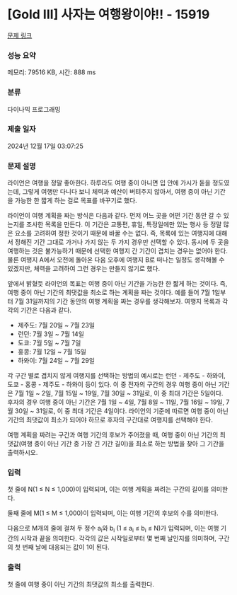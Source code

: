 # [Gold III] 사자는 여행왕이야!! - 15919 

[문제 링크](https://www.acmicpc.net/problem/15919) 

### 성능 요약

메모리: 79516 KB, 시간: 888 ms

### 분류

다이나믹 프로그래밍

### 제출 일자

2024년 12월 17일 03:07:25

### 문제 설명

<p>라이언은 여행을 정말 좋아한다. 하루라도 여행 중이 아니면 입 안에 가시가 돋을 정도였는데, 그렇게 여행만 다니다 보니 체력과 예산이 버텨주지 않아서, 여행 중이 아닌 기간을 가능한 한 짧게 하는 걸로 목표를 바꾸기로 했다.</p>

<p>라이언이 여행 계획을 짜는 방식은 다음과 같다. 먼저 어느 곳을 어떤 기간 동안 갈 수 있는지를 조사한 목록을 만든다. 이 기간은 교통편, 휴일, 특정일에만 있는 행사 등 정말 많은 요소를 고려하여 정한 것이기 때문에 바꿀 수는 없다. 즉, 목록에 있는 여행지에 대해서 정해진 기간 그대로 가거나 가지 않는 두 가지 경우만 선택할 수 있다. 동시에 두 곳을 여행하는 것은 불가능하기 때문에 선택한 여행지 간 기간이 겹치는 경우는 없어야 한다. 물론 여행지 A에서 오전에 돌아온 다음 오후에 여행지 B로 떠나는 일정도 생각해볼 수 있겠지만, 체력을 고려하여 그런 경우는 만들지 않기로 했다.</p>

<p>앞에서 밝혔듯 라이언의 목표는 여행 중이 아닌 기간을 가능한 한 짧게 하는 것이다. 즉, 여행 중이 아닌 기간의 최댓값을 최소로 하는 계획을 짜는 것이다. 예를 들어 7월 1일부터 7월 31일까지의 기간 동안의 여행 계획을 짜는 경우를 생각해보자. 여행지 목록과 각각의 기간은 다음과 같다.</p>

<ul>
	<li>제주도: 7월 20일 ~ 7월 23일</li>
	<li>런던: 7월 3일 ~ 7월 14일</li>
	<li>도쿄: 7월 5일 ~ 7월 7일</li>
	<li>홍콩: 7월 12일 ~ 7월 15일</li>
	<li>하와이: 7월 24일 ~ 7월 29일</li>
</ul>

<p>각 구간 별로 겹치지 않게 여행지를 선택하는 방법의 예시로는 런던 - 제주도 - 하와이, 도쿄 - 홍콩 - 제주도 - 하와이 등이 있다. 이 중 전자의 구간의 경우 여행 중이 아닌 기간은 7월 1일 ~ 2일, 7월 15일 ~ 19일, 7월 30일 ~ 31일로, 이 중 최대 기간은 5일이다. 후자의 경우 여행 중이 아닌 기간은 7월 1일 ~ 4일, 7월 8일 ~ 11일, 7월 16일 ~ 19일, 7월 30일 ~ 31일로, 이 중 최대 기간은 4일이다. 라이언의 기준에 따르면 여행 중이 아닌 기간의 최댓값이 최소가 되어야 하므로 후자의 구간대로 여행지를 선택해야 한다.</p>

<p>여행 계획을 짜려는 구간과 여행 기간의 후보가 주어졌을 때, 여행 중이 아닌 기간의 최댓값(여행 중이 아닌 기간 중 가장 긴 기간 길이)을 최소로 하는 방법을 찾아 그 기간을 출력하시오.</p>

### 입력 

 <p>첫 줄에 N(1 ≤ N ≤ 1,000)이 입력되며, 이는 여행 계획을 짜려는 구간의 길이를 의미한다.</p>

<p>둘째 줄에 M(1 ≤ M ≤ 1,000)이 입력되며, 이는 여행 기간의 후보의 수를 의미한다.</p>

<p>다음으로 M개의 줄에 걸쳐 두 정수 a<sub>i</sub>와 b<sub>i</sub> (1 ≤ a<sub>i</sub> ≤ b<sub>i</sub> ≤ N)가 입력되며, 이는 여행 기간의 시작과 끝을 의미한다. 각각의 값은 시작일로부터 몇 번째 날인지를 의미하며, 구간의 첫 번째 날에 대응되는 값이 1이 된다.</p>

### 출력 

 <p>첫 줄에 여행 중이 아닌 기간의 최댓값의 최소를 출력한다.</p>

